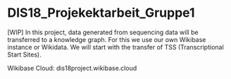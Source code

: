 # DIS18_Projekektarbeit_Gruppe1

[WIP] In this project, data generated from sequencing data will be transferred to a knowledge graph. For this we use our own Wikibase instance or Wikidata. We will start with the transfer of TSS (Transcriptional Start Sites). 

Wikibase Cloud: dis18project.wikibase.cloud
